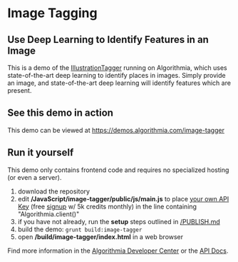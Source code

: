 # Image Tagging

## Use Deep Learning to Identify Features in an Image

This is a demo of the [IllustrationTagger](https://algorithmia.com/algorithms/deeplearning/IllustrationTagger) running on Algorithmia, which uses state-of-the-art deep learning to identify places in images.  Simply provide an image, and state-of-the-art deep learning will identify features which are present.

## See this demo in action

This demo can be viewed at https://demos.algorithmia.com/image-tagger

## Run it yourself

This demo only contains frontend code and requires no specialized hosting (or even a server).
1. download the repository
2. edit **/JavaScript/image-tagger/public/js/main.js** to place [your own API Key](https://algorithmia.com/user#credentials) (free [signup](https://algorithmia.com/?invite=ghsamples) w/ 5k credits monthly) in the line containing "Algorithmia.client()"
4. if you have not already, run the **setup** steps outlined in [/PUBLISH.md](../../PUBLISH.md)
5. build the demo: `grunt build:image-tagger`
6. open **/build/image-tagger/index.html** in a web browser

Find more information in the [Algorithmia Developer Center](http://developers.algorithmia.com) or the [API Docs](http://docs.algorithmia.com/).
